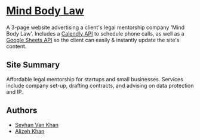 # [Mind Body Law](https://www.mindbodylaw.co.uk)

A 3-page website advertising a client's legal mentorship company 'Mind Body Law'. Includes a [Calendly API](https://calendly.stoplight.io/docs/gh/calendly/api-docs) to schedule phone calls, as well as a [Google Sheets API](https://developers.google.com/sheets/api) so the client can easily & instantly update the site's content.

## Site Summary
Affordable legal mentorship for startups and small businesses. Services include company set-up, drafting contracts, and advising on data protection and IP.


## Authors

* [Seyhan Van Khan](https://github.com/seyhanvankhan)
* [Alizeh Khan](https://github.com/alizehkhan)

